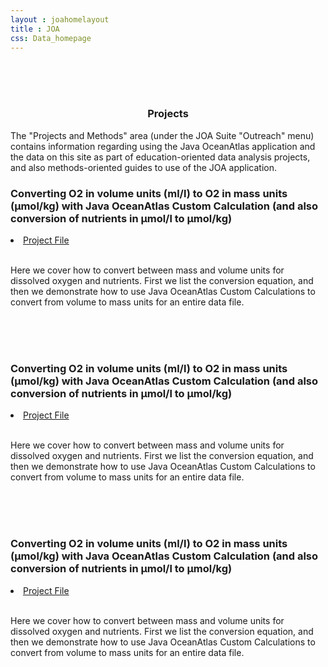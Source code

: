 ```yaml
---
layout : joahomelayout
title : JOA
css: Data_homepage
---
```


<section id="call-to-action2">
<section id="call-to-action">
  <div class="container wow fadeIn">
    <br><br><br>
    <div class="row">
      <div class="col-lg-9 text-center text-lg-left" style="flex:0 0 100%;max-width:100%">
        <h3 class="cta-title"><center>Projects</center></h3>
        <p class="cta-text">The "Projects and Methods" area (under the JOA Suite "Outreach" menu) contains information regarding using the Java OceanAtlas application and the data on this site as part of education-oriented data analysis projects, and also methods-oriented guides to use of the JOA application.</p>
      </div>
    </div>

  </div>
</section>
</section><!-- #call-to-action -->

<section id="call-to-action1">
<section id="call-to-action3">
  <div class="container wow fadeIn">
      <div class="col-lg-9 text-center text-lg-left" style="flex:0 0 100%;max-width:100%">
        <h3 class="cta-title">Converting O2 in volume units (ml/l) to O2 in mass units (μmol/kg) with Java OceanAtlas Custom Calculation (and also conversion of nutrients in μmol/l to μmol/kg)</h3>
        <p class="cta-text">
          <li><a href="general_installation_instructions">Project File</a></li><br>
          <p> Here we cover how to convert between mass and volume units for dissolved oxygen and nutrients. First we list the conversion equation, and then we demonstrate how to use Java OceanAtlas Custom Calculations to convert from volume to mass units for an entire data file. </p>
        </p>
        <br><br><br>
        <h3 class="cta-title">Converting O2 in volume units (ml/l) to O2 in mass units (μmol/kg) with Java OceanAtlas Custom Calculation (and also conversion of nutrients in μmol/l to μmol/kg)</h3>
        <p class="cta-text">
          <li><a href="general_installation_instructions">Project File</a></li><br>
          <p> Here we cover how to convert between mass and volume units for dissolved oxygen and nutrients. First we list the conversion equation, and then we demonstrate how to use Java OceanAtlas Custom Calculations to convert from volume to mass units for an entire data file. </p>
        </p>
        <br><br><br>
         <h3 class="cta-title">Converting O2 in volume units (ml/l) to O2 in mass units (μmol/kg) with Java OceanAtlas Custom Calculation (and also conversion of nutrients in μmol/l to μmol/kg)</h3>
        <p class="cta-text">
          <li><a href="general_installation_instructions">Project File</a></li><br>
          <p> Here we cover how to convert between mass and volume units for dissolved oxygen and nutrients. First we list the conversion equation, and then we demonstrate how to use Java OceanAtlas Custom Calculations to convert from volume to mass units for an entire data file. </p>
        </p>
        <br><br><br>        
      </div>
    </div>
</section>
</section>




